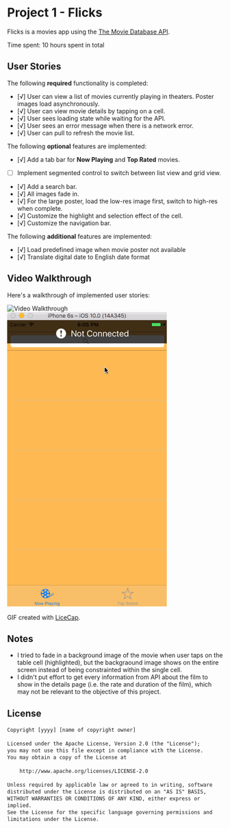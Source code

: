 # Project 1 - Flicks

Flicks is a movies app using the [The Movie Database API](http://docs.themoviedb.apiary.io/#).

Time spent: 10 hours spent in total

## User Stories

The following **required** functionality is completed:

- [√] User can view a list of movies currently playing in theaters. Poster images load asynchronously.
- [√] User can view movie details by tapping on a cell.
- [√] User sees loading state while waiting for the API.
- [√] User sees an error message when there is a network error.
- [√] User can pull to refresh the movie list.

The following **optional** features are implemented:

- [√] Add a tab bar for **Now Playing** and **Top Rated** movies.
- [ ] Implement segmented control to switch between list view and grid view.
- [√] Add a search bar.
- [√] All images fade in.
- [√] For the large poster, load the low-res image first, switch to high-res when complete.
- [√] Customize the highlight and selection effect of the cell.
- [√] Customize the navigation bar.

The following **additional** features are implemented:

- [√] Load predefined image when movie poster not available
- [√] Translate digital date to English date format

## Video Walkthrough

Here's a walkthrough of implemented user stories:

<img src='https://github.com/kaileding/iOS_Flicks/blob/master/demo1.gif' title='normal operations' width='' alt='Video Walkthrough' />
<img src='https://github.com/kaileding/iOS_Flicks/blob/master/demo2.gif' title='network error' width='' alt='Video Walkthrough' />

GIF created with [LiceCap](http://www.cockos.com/licecap/).

## Notes

- I tried to fade in a background image of the movie when user taps on the table cell (highlighted), but the backgraound image shows on the entire screen instead of being constrainted within the single cell.
- I didn't put effort to get every information from API about the film to show in the details page (i.e. the rate and duration of the film), which may not be relevant to the objective of this project.

## License

    Copyright [yyyy] [name of copyright owner]

    Licensed under the Apache License, Version 2.0 (the "License");
    you may not use this file except in compliance with the License.
    You may obtain a copy of the License at

        http://www.apache.org/licenses/LICENSE-2.0

    Unless required by applicable law or agreed to in writing, software
    distributed under the License is distributed on an "AS IS" BASIS,
    WITHOUT WARRANTIES OR CONDITIONS OF ANY KIND, either express or implied.
    See the License for the specific language governing permissions and
    limitations under the License.
